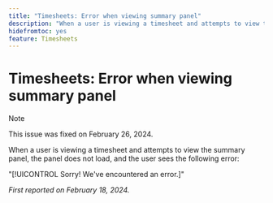 ```yaml
---
title: "Timesheets: Error when viewing summary panel"
description: "When a user is viewing a timesheet and attempts to view the summary panel, the panel does not load, and the user sees an error."
hidefromtoc: yes
feature: Timesheets
---
```


# Timesheets: Error when viewing summary panel

>[!NOTE]
>
>This issue was fixed on February 26, 2024.

When a user is viewing a timesheet and attempts to view the summary panel, the panel does not load, and the user sees the following error:

"[!UICONTROL Sorry! We've encountered an error.]"

_First reported on February 18, 2024._
